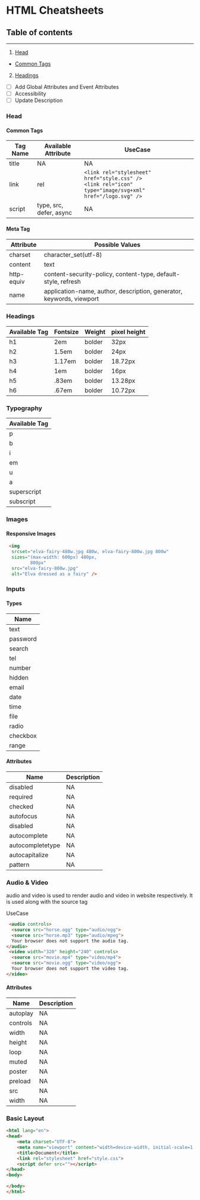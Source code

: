 # HTML Cheatsheets

## Table of contents
-----------------

1.  [Head](#head)
   - [Common Tags](#CommonTags)
2.  [Headings](#headings)

- [ ] Add Global Attributes and Event Attributes
- [ ] Accessibility
- [ ] Update Description

### Head
#### Common Tags
| Tag Name  | Available Attribute | UseCase |
| ------------- | ------------- | --- |
| title  | NA  | NA  |
| link  | rel | `<link rel="stylesheet" href="style.css" />` <br> `<link rel="icon" type="image/svg+xml" href="/logo.svg" />` |
| script | type, src, defer, async | NA |

#### Meta Tag
| Attribute | Possible Values |
|-----------|-----------------|
|charset 	  | character_set(utf-8) |
|content 	  | text |
|http-equiv |	content-security-policy, content-type, default-style, refresh |
|name       | 	application-name, author, description, generator, keywords, viewport |

### Headings
| Available Tag  | Fontsize | Weight | pixel height |
| -------------- | -------- | ------ | ------------ |
| h1             | 2em      | bolder | 32px         |
| h2             | 1.5em    | bolder | 24px         |
| h3             | 1.17em   | bolder | 18.72px      |
| h4             | 1em      | bolder | 16px         |
| h5             | .83em    | bolder | 13.28px      |
| h6             | .67em    | bolder | 10.72px      |

### Typography
| Available Tag  |
| -------------  |
| p              |
| b              |
| i              |
| em             |
| u              |
| a              |
| superscript    |
| subscript      |

### Images

#### Responsive Images

```html
 <img
  srcset="elva-fairy-480w.jpg 480w, elva-fairy-800w.jpg 800w"
  sizes="(max-width: 600px) 480px,
         800px"
  src="elva-fairy-800w.jpg"
  alt="Elva dressed as a fairy" />
```

### Inputs

#### Types
| Name      |
| --------  |
| text      |
| password  |
| search    |
| tel       |
| number    |
| hidden    |
| email     |
| date      |
| time      |
| file      |
| radio     |
| checkbox  |
| range     |

#### Attributes

| Name              | Description   |
| -------------     | ------------- |
| disabled          | NA            |
| required          | NA            |
| checked           | NA            |
| autofocus         | NA            |
| disabled          | NA            |
| autocomplete      | NA            |
| autocompletetype  | NA            |
| autocapitalize    | NA            |
| pattern           | NA            |


### Audio & Video
audio and video is used to render audio and video in website respectively. It is used along with the source tag

UseCase
```html
 <audio controls>
  <source src="horse.ogg" type="audio/ogg">
  <source src="horse.mp3" type="audio/mpeg">
  Your browser does not support the audio tag.
</audio>
 <video width="320" height="240" controls>
  <source src="movie.mp4" type="video/mp4">
  <source src="movie.ogg" type="video/ogg">
  Your browser does not support the video tag.
</video>
```
#### Attributes

| Name      | Description |
| --------- | ----------- |
| autoplay  | NA          |
| controls  | NA          |
| width     | NA          |
| height    | NA          |
| loop      | NA          |
| muted     | NA          |
| poster    | NA          |
| preload   | NA          |
| src       | NA          |
| width     | NA          |

### Basic Layout
```html
<html lang="en">
<head>
    <meta charset="UTF-8">
    <meta name="viewport" content="width=device-width, initial-scale=1.0">
    <title>Document</title>
    <link rel="stylesheet" href="style.css">
    <script defer src=""></script>
</head>
<body>
    
</body>
</html>
```
